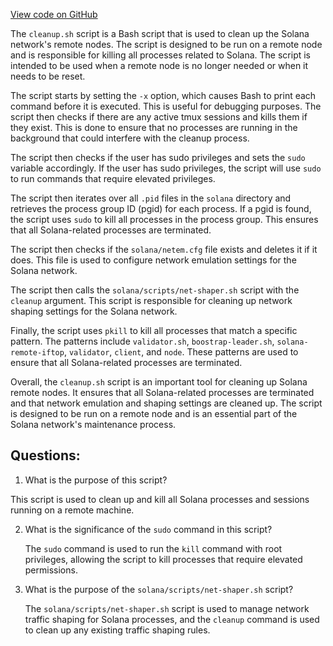 
[View code on GitHub](https://github.com/solana-labs/solana/blob/master/net/remote/cleanup.sh)

The `cleanup.sh` script is a Bash script that is used to clean up the Solana network's remote nodes. The script is designed to be run on a remote node and is responsible for killing all processes related to Solana. The script is intended to be used when a remote node is no longer needed or when it needs to be reset.

The script starts by setting the `-x` option, which causes Bash to print each command before it is executed. This is useful for debugging purposes. The script then checks if there are any active tmux sessions and kills them if they exist. This is done to ensure that no processes are running in the background that could interfere with the cleanup process.

The script then checks if the user has sudo privileges and sets the `sudo` variable accordingly. If the user has sudo privileges, the script will use `sudo` to run commands that require elevated privileges.

The script then iterates over all `.pid` files in the `solana` directory and retrieves the process group ID (pgid) for each process. If a pgid is found, the script uses `sudo` to kill all processes in the process group. This ensures that all Solana-related processes are terminated.

The script then checks if the `solana/netem.cfg` file exists and deletes it if it does. This file is used to configure network emulation settings for the Solana network.

The script then calls the `solana/scripts/net-shaper.sh` script with the `cleanup` argument. This script is responsible for cleaning up network shaping settings for the Solana network.

Finally, the script uses `pkill` to kill all processes that match a specific pattern. The patterns include `validator.sh`, `boostrap-leader.sh`, `solana-remote-iftop`, `validator`, `client`, and `node`. These patterns are used to ensure that all Solana-related processes are terminated.

Overall, the `cleanup.sh` script is an important tool for cleaning up Solana remote nodes. It ensures that all Solana-related processes are terminated and that network emulation and shaping settings are cleaned up. The script is designed to be run on a remote node and is an essential part of the Solana network's maintenance process.
## Questions: 
 1. What is the purpose of this script?
   
   This script is used to clean up and kill all Solana processes and sessions running on a remote machine.

2. What is the significance of the `sudo` command in this script?
   
   The `sudo` command is used to run the `kill` command with root privileges, allowing the script to kill processes that require elevated permissions.

3. What is the purpose of the `solana/scripts/net-shaper.sh` script?
   
   The `solana/scripts/net-shaper.sh` script is used to manage network traffic shaping for Solana processes, and the `cleanup` command is used to clean up any existing traffic shaping rules.